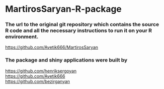 # MartirosSaryan-R-package


### The url to the original git repository which contains the source R code and all the necessary instructions to run it on your R environment. 

https://github.com/Avetik666/MartirosSaryan


### The package and shiny applications were built by

https://github.com/henriksergoyan <br>
https://github.com/Avetik666 <br>
https://github.com/bezirganyan 
